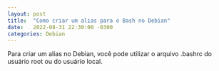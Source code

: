 ```yaml
---
layout: post
title:  "Como criar um alias para o Bash no Debian"
date:   2022-08-31 22:30:00 -0300
categories: Debian
---
```


Para criar um alias no Debian, você pode utilizar o arquivo .bashrc do usuário root ou do usuário local.
